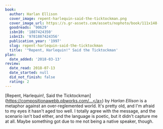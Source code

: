 ```yaml
---
book:
  author: Harlan Ellison
  cover_image: repent-harlequin-said-the-ticktockman.png
  cover_image_url: https://s.gr-assets.com/assets/nophoto/book/111x148-bcc042a9c91a29c1d680899eff700a03.png
  goodreads: '90629'
  isbn10: '1887424350'
  isbn13: '9781887424356'
  publication_year: '1997'
  slug: repent-harlequin-said-the-ticktockman
  title: '"Repent, Harlequin!" Said the Ticktockman'
plan:
  date_added: '2018-03-13'
review:
  date_read: 2018-07-13
  date_started: null
  did_not_finish: false
  rating: 2
---
```


[Repent, Harlequin!, Said the Ticktockman](<a target="_blank" href="https://compositionawebb.pbworks.com/f/%255C%27Repent,%2BHarlequin!%255C%27%2BSaid%2Bthe%2BTicktockman%2Bby%2BHarlan%2BEllison.pdf" rel="nofollow">https://compositionawebb.pbworks.com/...</a>) by *Harlan Ellison* is a metaphor against an over-reglemented world. It's pretty old, and I'm afraid to my eyes it hasn't aged too well. I totally agree with the message, and the scenario isn't bad either, and the language is poetic, but it didn't capture me at all. Maybe something got due to me not being a native speaker, though.
